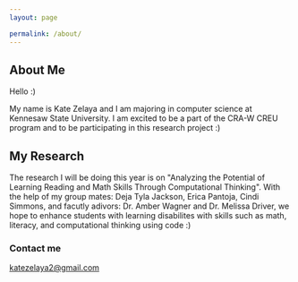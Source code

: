 ```yaml
---
layout: page

permalink: /about/
---
```

## About Me
Hello :)

My name is Kate Zelaya and I am majoring in computer science at Kennesaw State University. I am excited to be a part of the
CRA-W CREU program and to be participating in this research project :)

## My Research

The research I will be doing this year is on "Analyzing the Potential of Learning Reading and Math Skills Through Computational
Thinking". With the help of my group mates: Deja Tyla Jackson, Erica Pantoja, Cindi Simmons, and facutly adivors: Dr. Amber Wagner and
Dr. Melissa Driver, we hope to enhance students with learning disabilites with skills such as math, literacy, and computational thinking
using code :) 

### Contact me

[katezelaya2@gmail.com](mailto:katezelaya2@gmail.com)
